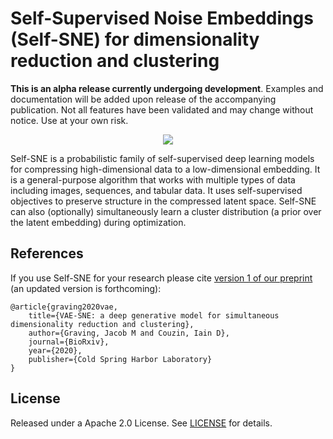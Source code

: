 Self-Supervised Noise Embeddings (Self-SNE) for dimensionality reduction and clustering
============
__This is an alpha release currently undergoing development__. Examples and documentation will be added upon release of the accompanying publication. 
Not all features have been validated and may change without notice. Use at your own risk.

<p align="center">
<img src="https://github.com/jgraving/selfsne/blob/main/assets/header.png" max-height:256px>
</p>

Self-SNE is a probabilistic family of self-supervised deep learning models for compressing high-dimensional data to a low-dimensional embedding. It is a general-purpose algorithm that works with multiple types of data including images, sequences, and tabular data. It uses self-supervised objectives to preserve structure in the compressed latent space. Self-SNE can also (optionally) simultaneously learn a cluster distribution (a prior over the latent embedding) during optimization.


References
------------
If you use Self-SNE for your research please cite [version 1 of our preprint](https://doi.org/10.1101/2020.07.17.207993) (an updated version is forthcoming):

    @article{graving2020vae,
    	title={VAE-SNE: a deep generative model for simultaneous dimensionality reduction and clustering},
    	author={Graving, Jacob M and Couzin, Iain D},
    	journal={BioRxiv},
    	year={2020},
    	publisher={Cold Spring Harbor Laboratory}
    }



License
------------
Released under a Apache 2.0 License. See [LICENSE](https://github.com/jgraving/cne/blob/main/LICENSE) for details.
